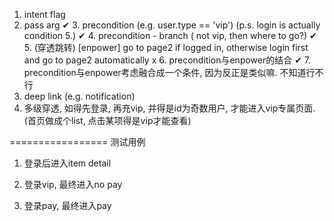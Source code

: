 1. intent flag
2. pass arg
✔ 3. precondition (e.g.  user.type == 'vip')
        (p.s. login is actually condition 5.)
✔ 4. precondition - branch ( not vip, then where to go?)
✔ 5. (穿透跳转) [enpower] go to page2 if logged in, otherwise login first and go to page2 automatically
x 6. precondition与enpower的结合
✔ 7. precondition与enpower考虑融合成一个条件, 因为反正是类似嘛. 不知道行不行
8. deep link  (e.g. notification)
9. 多级穿透, 如得先登录, 再充vip, 并得是id为奇数用户, 才能进入vip专属页面.
    (首页做成个list, 点击某项得是vip才能查看)




=================
测试用例
1. 登录后进入item detail

2. 登录vip, 最终进入no pay

3. 登录pay, 最终进入pay

